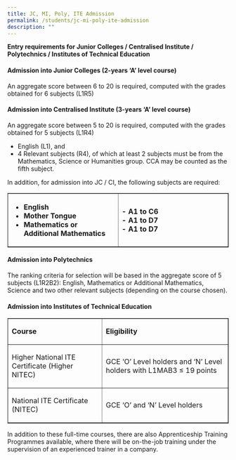 ```yaml
---
title: JC, MI, Poly, ITE Admission
permalink: /students/jc-mi-poly-ite-admission
description: ""
---
```

<p><strong>Entry requirements for Junior Colleges / Centralised Institute / Polytechnics / Institutes of Technical Education</strong></p>
<h4>Admission into Junior Colleges (2-years &lsquo;A&rsquo; level course)</h4>
<p>An aggregate score between 6 to 20 is required, computed with the grades obtained for 6 subjects (L1R5)</p>
<h4>Admission into Centralised Institute (3-years &lsquo;A&rsquo; level course)</h4>
<p>An aggregate score between 5 to 20 is required, computed with the grades obtained for 5 subjects (L1R4)</p>
<ul>
<li>English (L1), and</li>
<li>4 Relevant subjects (R4), of which at least 2 subjects must be from the Mathematics, Science or Humanities group. CCA may be counted as the fifth subject.</li>
</ul>
<p>In addition, for admission into JC / CI, the following subjects are required:</p>
<table border="1" cellspacing="0" cellpadding="0">
<tbody>
<tr>
<th style="text-align: left;" width="50%">
<ul>
<li>English</li>
<li>Mother Tongue</li>
<li>Mathematics or Additional Mathematics</li>
</ul>
</th>
<th style="text-align: left;">
<p>- A1 to C6<br>- A1 to D7<br>- A1 to D7</p>
</th>
</tr>
</tbody>
</table>
<h4>Admission into Polytechnics</h4>
<p>The ranking criteria for selection will be based in the aggregate score of 5 subjects (L1R2B2): English, Mathematics or Additional Mathematics, Science and two other relevant subjects (depending on the course chosen).</p>
<h4>Admission into Institutes of Technical Education</h4>
<table border="1" width="100%" cellspacing="0" cellpadding="0">
<tbody>
<tr>
<td>
<p><strong>Course</strong></p>
</td>
<td>
<p><strong>Eligibility</strong></p>
</td>
</tr>
<tr>
<td>
<p>Higher National ITE Certificate (Higher NITEC)</p>
</td>
<td>
<p>GCE &lsquo;O&rsquo; Level holders and &lsquo;N&rsquo; Level holders with L1MAB3 &le; 19 points</p>
</td>
</tr>
<tr>
<td>
<p>National ITE Certificate (NITEC)</p>
</td>
<td>
<p>GCE &lsquo;O&rsquo; and &lsquo;N&rsquo; Level holders</p>
</td>
</tr>
</tbody>
</table>
<p>In addition to these full-time courses, there are also Apprenticeship Training Programmes available, where there will be on-the-job training under the supervision of an experienced trainer in a company.</p>